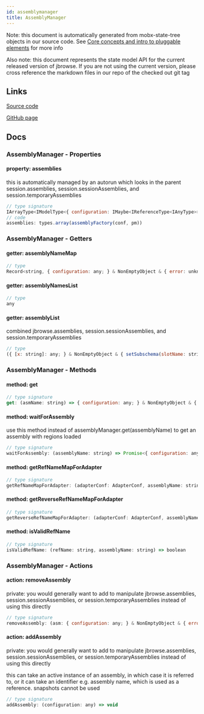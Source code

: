 ```yaml
---
id: assemblymanager
title: AssemblyManager
---
```


Note: this document is automatically generated from mobx-state-tree objects in
our source code. See
[Core concepts and intro to pluggable elements](/docs/developer_guide/) for more
info

Also note: this document represents the state model API for the current released
version of jbrowse. If you are not using the current version, please cross
reference the markdown files in our repo of the checked out git tag

## Links

[Source code](https://github.com/GMOD/jbrowse-components/blob/main/packages/core/assemblyManager/assemblyManager.ts)

[GitHub page](https://github.com/GMOD/jbrowse-components/tree/main/website/docs/models/AssemblyManager.md)

## Docs

### AssemblyManager - Properties

#### property: assemblies

this is automatically managed by an autorun which looks in the parent
session.assemblies, session.sessionAssemblies, and session.temporaryAssemblies

```js
// type signature
IArrayType<IModelType<{ configuration: IMaybe<IReferenceType<IAnyType>>; }, { error: unknown; loadingP: Promise<void>; volatileRegions: BasicRegion[]; refNameAliases: RefNameAliases; cytobands: Feature[]; } & ... 5 more ... & { ...; }, _NotCustomized, _NotCustomized>>
// code
assemblies: types.array(assemblyFactory(conf, pm))
```

### AssemblyManager - Getters

#### getter: assemblyNameMap

```js
// type
Record<string, { configuration: any; } & NonEmptyObject & { error: unknown; loadingP: Promise<void>; volatileRegions: BasicRegion[]; refNameAliases: RefNameAliases; cytobands: Feature[]; } & ... 6 more ... & IStateTreeNode<...>>
```

#### getter: assemblyNamesList

```js
// type
any
```

#### getter: assemblyList

combined jbrowse.assemblies, session.sessionAssemblies, and
session.temporaryAssemblies

```js
// type
({ [x: string]: any; } & NonEmptyObject & { setSubschema(slotName: string, data: Record<string, unknown>): Record<string, unknown> | ({ [x: string]: any; } & NonEmptyObject & ... & IStateTreeNode<...>); } & IStateTreeNode<...>)[]
```

### AssemblyManager - Methods

#### method: get

```js
// type signature
get: (asmName: string) => { configuration: any; } & NonEmptyObject & { error: unknown; loadingP: Promise<void>; volatileRegions: BasicRegion[]; refNameAliases: RefNameAliases; cytobands: Feature[]; } & ... 6 more ... & IStateTreeNode<...>
```

#### method: waitForAssembly

use this method instead of assemblyManager.get(assemblyName) to get an assembly
with regions loaded

```js
// type signature
waitForAssembly: (assemblyName: string) => Promise<{ configuration: any; } & NonEmptyObject & { error: unknown; loadingP: Promise<void>; volatileRegions: BasicRegion[]; refNameAliases: RefNameAliases; cytobands: Feature[]; } & ... 6 more ... & IStateTreeNode<...>>
```

#### method: getRefNameMapForAdapter

```js
// type signature
getRefNameMapForAdapter: (adapterConf: AdapterConf, assemblyName: string, opts: { stopToken?: string; sessionId: string; }) => Promise<any>
```

#### method: getReverseRefNameMapForAdapter

```js
// type signature
getReverseRefNameMapForAdapter: (adapterConf: AdapterConf, assemblyName: string, opts: { stopToken?: string; sessionId: string; }) => Promise<any>
```

#### method: isValidRefName

```js
// type signature
isValidRefName: (refName: string, assemblyName: string) => boolean
```

### AssemblyManager - Actions

#### action: removeAssembly

private: you would generally want to add to manipulate jbrowse.assemblies,
session.sessionAssemblies, or session.temporaryAssemblies instead of using this
directly

```js
// type signature
removeAssembly: (asm: { configuration: any; } & NonEmptyObject & { error: unknown; loadingP: Promise<void>; volatileRegions: BasicRegion[]; refNameAliases: RefNameAliases; cytobands: Feature[]; } & ... 6 more ... & IStateTreeNode<...>) => void
```

#### action: addAssembly

private: you would generally want to add to manipulate jbrowse.assemblies,
session.sessionAssemblies, or session.temporaryAssemblies instead of using this
directly

this can take an active instance of an assembly, in which case it is referred
to, or it can take an identifier e.g. assembly name, which is used as a
reference. snapshots cannot be used

```js
// type signature
addAssembly: (configuration: any) => void
```
